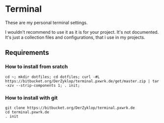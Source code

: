 # Terminal

These are my personal terminal settings.

I wouldn't recommend to use it as it is for your project. It's not documented.
It's just a collection files and configurations, that i use in my projects.

## Requirements

### How to install from sratch

```
cd ~; mkdir dotfiles; cd dotfiles; curl -#L https://bitbucket.org/DerZyklop/terminal.pxwrk.de/get/master.zip | tar -xzv --strip-components 1; . init;
```

### How to install with git

```
git clone https://bitbucket.org/DerZyklop/terminal.pxwrk.de
cd terminal.pxwrk.de
. init
```
